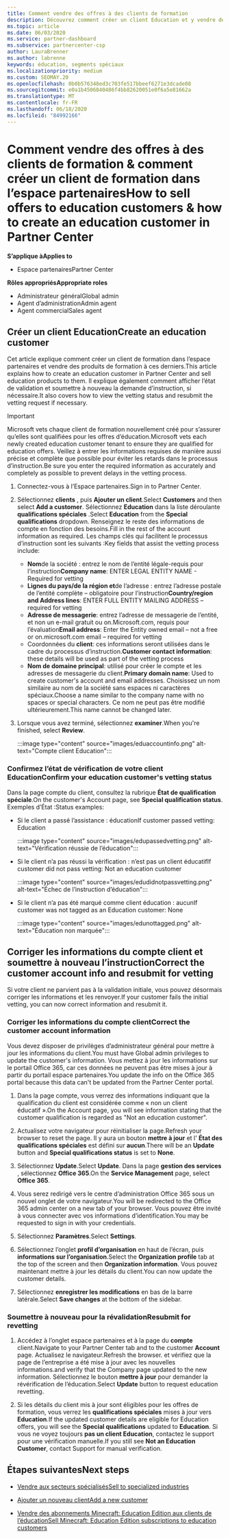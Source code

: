 ```yaml
---
title: Comment vendre des offres à des clients de formation
description: Découvrez comment créer un client Education et y vendre des offres dans l’espace partenaires.
ms.topic: article
ms.date: 06/03/2020
ms.service: partner-dashboard
ms.subservice: partnercenter-csp
author: LauraBrenner
ms.author: labrenne
keywords: éducation, segments spéciaux
ms.localizationpriority: medium
ms.custom: SEOMAY.20
ms.openlocfilehash: 0b0b576348ed3c703fe517bbeef6271e3dcade08
ms.sourcegitcommit: e0a1b4506840486f4bb82620051e0f6a5e81662a
ms.translationtype: MT
ms.contentlocale: fr-FR
ms.lasthandoff: 06/18/2020
ms.locfileid: "84992166"
---
```

# <a name="how-to-sell-offers-to-education-customers--how-to-create-an-education-customer-in-partner-center"></a><span data-ttu-id="0f69b-104">Comment vendre des offres à des clients de formation & comment créer un client de formation dans l’espace partenaires</span><span class="sxs-lookup"><span data-stu-id="0f69b-104">How to sell offers to education customers & how to create an education customer in Partner Center</span></span>

<span data-ttu-id="0f69b-105">**S’applique à**</span><span class="sxs-lookup"><span data-stu-id="0f69b-105">**Applies to**</span></span>

- <span data-ttu-id="0f69b-106">Espace partenaires</span><span class="sxs-lookup"><span data-stu-id="0f69b-106">Partner Center</span></span>

<span data-ttu-id="0f69b-107">**Rôles appropriés**</span><span class="sxs-lookup"><span data-stu-id="0f69b-107">**Appropriate roles**</span></span>

- <span data-ttu-id="0f69b-108">Administrateur général</span><span class="sxs-lookup"><span data-stu-id="0f69b-108">Global admin</span></span>
- <span data-ttu-id="0f69b-109">Agent d’administration</span><span class="sxs-lookup"><span data-stu-id="0f69b-109">Admin agent</span></span>
- <span data-ttu-id="0f69b-110">Agent commercial</span><span class="sxs-lookup"><span data-stu-id="0f69b-110">Sales agent</span></span>

## <a name="create-an-education-customer"></a><span data-ttu-id="0f69b-111">Créer un client Education</span><span class="sxs-lookup"><span data-stu-id="0f69b-111">Create an education customer</span></span>

<span data-ttu-id="0f69b-112">Cet article explique comment créer un client de formation dans l’espace partenaires et vendre des produits de formation à ces derniers.</span><span class="sxs-lookup"><span data-stu-id="0f69b-112">This article explains how to create an education customer in Partner Center and sell education products to them.</span></span> <span data-ttu-id="0f69b-113">Il explique également comment afficher l’état de validation et soumettre à nouveau la demande d’instruction, si nécessaire.</span><span class="sxs-lookup"><span data-stu-id="0f69b-113">It also covers how to view the vetting status and resubmit the vetting request if necessary.</span></span>

> [!IMPORTANT]
> <span data-ttu-id="0f69b-114">Microsoft vets chaque client de formation nouvellement créé pour s’assurer qu’elles sont qualifiées pour les offres d’éducation.</span><span class="sxs-lookup"><span data-stu-id="0f69b-114">Microsoft vets each newly created education customer tenant to ensure they are qualified for education offers.</span></span>  <span data-ttu-id="0f69b-115">Veillez à entrer les informations requises de manière aussi précise et complète que possible pour éviter les retards dans le processus d’instruction.</span><span class="sxs-lookup"><span data-stu-id="0f69b-115">Be sure you enter the required information as accurately and completely as possible to prevent delays in the vetting process.</span></span>

1. <span data-ttu-id="0f69b-116">Connectez-vous à l’Espace partenaires.</span><span class="sxs-lookup"><span data-stu-id="0f69b-116">Sign in to Partner Center.</span></span>

2. <span data-ttu-id="0f69b-117">Sélectionnez **clients** , puis **Ajouter un client**.</span><span class="sxs-lookup"><span data-stu-id="0f69b-117">Select **Customers** and then select **Add a customer**.</span></span> <span data-ttu-id="0f69b-118">Sélectionnez **Education** dans la liste déroulante **qualifications spéciales** .</span><span class="sxs-lookup"><span data-stu-id="0f69b-118">Select **Education** from the **Special qualifications** dropdown.</span></span>  <span data-ttu-id="0f69b-119">Renseignez le reste des informations de compte en fonction des besoins.</span><span class="sxs-lookup"><span data-stu-id="0f69b-119">Fill in the rest of the account information as required.</span></span>  <span data-ttu-id="0f69b-120">Les champs clés qui facilitent le processus d’instruction sont les suivants :</span><span class="sxs-lookup"><span data-stu-id="0f69b-120">Key fields that assist the vetting process include:</span></span>

   - <span data-ttu-id="0f69b-121">**Nom**de la société : entrez le nom de l’entité légale-requis pour l’instruction</span><span class="sxs-lookup"><span data-stu-id="0f69b-121">**Company name**: ENTER LEGAL ENTITY NAME - Required for vetting</span></span>
   - <span data-ttu-id="0f69b-122">**Lignes du pays/de la région et**de l’adresse : entrez l’adresse postale de l’entité complète – obligatoire pour l’instruction</span><span class="sxs-lookup"><span data-stu-id="0f69b-122">**Country/region and Address lines**: ENTER FULL ENTITY MAILING ADDRESS – required for vetting</span></span>
   - <span data-ttu-id="0f69b-123">**Adresse de messagerie**: entrez l’adresse de messagerie de l’entité, et non un e-mail gratuit ou on.Microsoft.com, requis pour l’évaluation</span><span class="sxs-lookup"><span data-stu-id="0f69b-123">**Email address**:  Enter the Entity owned email – not a free or on.microsoft.com email – required for vetting</span></span>
   - <span data-ttu-id="0f69b-124">Coordonnées du **client**: ces informations seront utilisées dans le cadre du processus d’instruction.</span><span class="sxs-lookup"><span data-stu-id="0f69b-124">**Customer contact information**: these details will be used as part of the vetting process</span></span>
   - <span data-ttu-id="0f69b-125">**Nom de domaine principal**: utilisé pour créer le compte et les adresses de messagerie du client.</span><span class="sxs-lookup"><span data-stu-id="0f69b-125">**Primary domain name**:  Used to create customer's account and email addresses.</span></span>  <span data-ttu-id="0f69b-126">Choisissez un nom similaire au nom de la société sans espaces ni caractères spéciaux.</span><span class="sxs-lookup"><span data-stu-id="0f69b-126">Choose a name similar to the company name with no spaces or special characters.</span></span>  <span data-ttu-id="0f69b-127">Ce nom ne peut pas être modifié ultérieurement.</span><span class="sxs-lookup"><span data-stu-id="0f69b-127">This name cannot be changed later.</span></span>

3. <span data-ttu-id="0f69b-128">Lorsque vous avez terminé, sélectionnez **examiner**.</span><span class="sxs-lookup"><span data-stu-id="0f69b-128">When you're finished, select **Review**.</span></span>

   :::image type="content" source="images/eduaccountinfo.png" alt-text="Compte client Education":::

### <a name="confirm-your-education-customers-vetting-status"></a><span data-ttu-id="0f69b-130">Confirmez l’état de vérification de votre client Education</span><span class="sxs-lookup"><span data-stu-id="0f69b-130">Confirm your education customer's vetting status</span></span>

<span data-ttu-id="0f69b-131">Dans la page compte du client, consultez la rubrique **État de qualification spéciale**.</span><span class="sxs-lookup"><span data-stu-id="0f69b-131">On the customer's Account page, see **Special qualification status**.</span></span>
<span data-ttu-id="0f69b-132">Exemples d’État :</span><span class="sxs-lookup"><span data-stu-id="0f69b-132">Status examples:</span></span>

- <span data-ttu-id="0f69b-133">Si le client a passé l’assistance : éducation</span><span class="sxs-lookup"><span data-stu-id="0f69b-133">If customer passed vetting:  Education</span></span>

   :::image type="content" source="images/edupassedvetting.png" alt-text="Vérification réussie de l’éducation":::

- <span data-ttu-id="0f69b-135">Si le client n’a pas réussi la vérification : n’est pas un client éducatif</span><span class="sxs-lookup"><span data-stu-id="0f69b-135">If customer did not pass vetting:  Not an education customer</span></span>

   :::image type="content" source="images/edudidnotpassvetting.png" alt-text="Échec de l’instruction d’éducation":::

- <span data-ttu-id="0f69b-137">Si le client n’a pas été marqué comme client éducation : aucun</span><span class="sxs-lookup"><span data-stu-id="0f69b-137">If customer was not tagged as an Education customer:  None</span></span>

   :::image type="content" source="images/edunottagged.png" alt-text="Éducation non marquée":::

## <a name="correct-the-customer-account-info-and-resubmit-for-vetting"></a><span data-ttu-id="0f69b-139">Corriger les informations du compte client et soumettre à nouveau l’instruction</span><span class="sxs-lookup"><span data-stu-id="0f69b-139">Correct the customer account info and resubmit for vetting</span></span>  

<span data-ttu-id="0f69b-140">Si votre client ne parvient pas à la validation initiale, vous pouvez désormais corriger les informations et les renvoyer.</span><span class="sxs-lookup"><span data-stu-id="0f69b-140">If your customer fails the initial vetting, you can now correct information and resubmit it.</span></span>

### <a name="correct-the-customer-account-information"></a><span data-ttu-id="0f69b-141">Corriger les informations du compte client</span><span class="sxs-lookup"><span data-stu-id="0f69b-141">Correct the customer account information</span></span>

<span data-ttu-id="0f69b-142">Vous devez disposer de privilèges d’administrateur général pour mettre à jour les informations du client.</span><span class="sxs-lookup"><span data-stu-id="0f69b-142">You must have Global admin privileges to update the customer's information.</span></span> <span data-ttu-id="0f69b-143">Vous mettez à jour les informations sur le portail Office 365, car ces données ne peuvent pas être mises à jour à partir du portail espace partenaires.</span><span class="sxs-lookup"><span data-stu-id="0f69b-143">You update the info on the Office 365 portal because this data can't be updated from the Partner Center portal.</span></span>

1. <span data-ttu-id="0f69b-144">Dans la page compte, vous verrez des informations indiquant que la qualification du client est considérée comme « non un client éducatif ».</span><span class="sxs-lookup"><span data-stu-id="0f69b-144">On the Account page, you will see information stating that the customer qualification is regarded as "Not an education customer".</span></span>

2. <span data-ttu-id="0f69b-145">Actualisez votre navigateur pour réinitialiser la page.</span><span class="sxs-lookup"><span data-stu-id="0f69b-145">Refresh your browser to reset the page.</span></span> <span data-ttu-id="0f69b-146">Il y aura un bouton **mettre à jour** et l' **État des qualifications spéciales** est défini sur **aucun**.</span><span class="sxs-lookup"><span data-stu-id="0f69b-146">There will be an **Update** button and **Special qualifications status** is set to **None**.</span></span>

3. <span data-ttu-id="0f69b-147">Sélectionnez **Update**.</span><span class="sxs-lookup"><span data-stu-id="0f69b-147">Select **Update**.</span></span> <span data-ttu-id="0f69b-148">Dans la page **gestion des services** , sélectionnez **Office 365**.</span><span class="sxs-lookup"><span data-stu-id="0f69b-148">On the **Service Management** page, select **Office 365**.</span></span>

4. <span data-ttu-id="0f69b-149">Vous serez redirigé vers le centre d’administration Office 365 sous un nouvel onglet de votre navigateur.</span><span class="sxs-lookup"><span data-stu-id="0f69b-149">You will be redirected to the Office 365 admin center on a new tab of your browser.</span></span> <span data-ttu-id="0f69b-150">Vous pouvez être invité à vous connecter avec vos informations d’identification.</span><span class="sxs-lookup"><span data-stu-id="0f69b-150">You may be requested to sign in with your credentials.</span></span>

5. <span data-ttu-id="0f69b-151">Sélectionnez **Paramètres**.</span><span class="sxs-lookup"><span data-stu-id="0f69b-151">Select **Settings**.</span></span>

6. <span data-ttu-id="0f69b-152">Sélectionnez l’onglet **profil d’organisation** en haut de l’écran, puis **informations sur l’organisation**.</span><span class="sxs-lookup"><span data-stu-id="0f69b-152">Select the **Organization profile** tab at the top of the screen and then **Organization information**.</span></span> <span data-ttu-id="0f69b-153">Vous pouvez maintenant mettre à jour les détails du client.</span><span class="sxs-lookup"><span data-stu-id="0f69b-153">You can now update the customer details.</span></span>

7. <span data-ttu-id="0f69b-154">Sélectionnez **enregistrer les modifications** en bas de la barre latérale.</span><span class="sxs-lookup"><span data-stu-id="0f69b-154">Select **Save changes** at the bottom of the sidebar.</span></span>  

### <a name="resubmit-for-revetting"></a><span data-ttu-id="0f69b-155">Soumettre à nouveau pour la révalidation</span><span class="sxs-lookup"><span data-stu-id="0f69b-155">Resubmit for revetting</span></span>

1. <span data-ttu-id="0f69b-156">Accédez à l’onglet espace partenaires et à la page du **compte** client.</span><span class="sxs-lookup"><span data-stu-id="0f69b-156">Navigate to your Partner Center tab and to the customer **Account** page.</span></span> <span data-ttu-id="0f69b-157">Actualisez le navigateur.</span><span class="sxs-lookup"><span data-stu-id="0f69b-157">Refresh the browser.</span></span> <span data-ttu-id="0f69b-158">et vérifiez que la page de l’entreprise a été mise à jour avec les nouvelles informations.</span><span class="sxs-lookup"><span data-stu-id="0f69b-158">and verify that the Company page updated to the new information.</span></span> <span data-ttu-id="0f69b-159">Sélectionnez le bouton **mettre à jour** pour demander la révérification de l’éducation.</span><span class="sxs-lookup"><span data-stu-id="0f69b-159">Select **Update** button to request education revetting.</span></span>

2. <span data-ttu-id="0f69b-160">Si les détails du client mis à jour sont éligibles pour les offres de formation, vous verrez les **qualifications spéciales** mises à jour vers **Education**.</span><span class="sxs-lookup"><span data-stu-id="0f69b-160">If the updated customer details are eligible for Education offers, you will see the **Special qualifications** updated to **Education**.</span></span> <span data-ttu-id="0f69b-161">Si vous ne voyez toujours **pas un client Education**, contactez le support pour une vérification manuelle.</span><span class="sxs-lookup"><span data-stu-id="0f69b-161">If you still see **Not an Education Customer**, contact Support for manual verification.</span></span>

## <a name="next-steps"></a><span data-ttu-id="0f69b-162">Étapes suivantes</span><span class="sxs-lookup"><span data-stu-id="0f69b-162">Next steps</span></span>

- [<span data-ttu-id="0f69b-163">Vendre aux secteurs spécialisés</span><span class="sxs-lookup"><span data-stu-id="0f69b-163">Sell to specialized industries</span></span>](get-special-pricing-for-offers.md)

- [<span data-ttu-id="0f69b-164">Ajouter un nouveau client</span><span class="sxs-lookup"><span data-stu-id="0f69b-164">Add a new customer</span></span>](add-a-new-customer.md)

- [<span data-ttu-id="0f69b-165">Vendre des abonnements Minecraft: Education Edition aux clients de l’éducation</span><span class="sxs-lookup"><span data-stu-id="0f69b-165">Sell Minecraft: Education Edition subscriptions to education customers</span></span>](minecraft-subscriptions.md)
